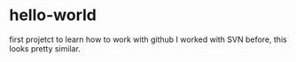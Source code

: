 # hello-world
first projetct to learn how to work with github
I worked with SVN before, this looks pretty similar.
